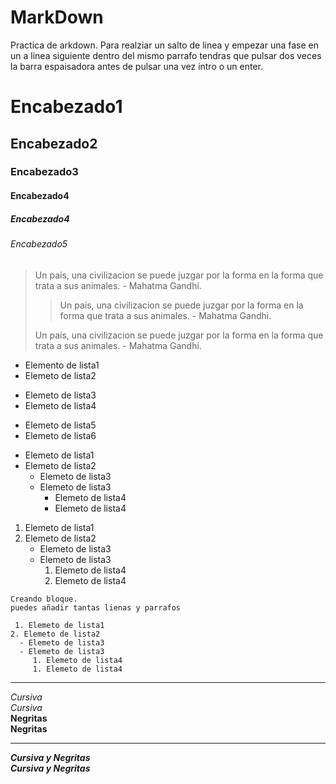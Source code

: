 # MarkDown
Practica de arkdown. 
  Para realziar un salto de linea y empezar una fase en un a linea siguiente dentro del mismo parrafo tendras que pulsar dos veces la barra espaisadora antes de pulsar una vez intro o un enter.

# Encabezado1
## Encabezado2
### Encabezado3
#### Encabezado4
##### Encabezado4
###### Encabezado5

 > Un país, una civilizacion se puede juzgar por la forma en la forma que trata a sus animales. - Mahatma Gandhi.  
> 
> > Un país, una civilizacion se puede juzgar por la forma en la forma que trata a sus animales. - Mahatma Gandhi.  
>
> Un país, una civilizacion se puede juzgar por la forma en la forma que trata a sus animales. - Mahatma Gandhi. 

 - Elemento de lista1  
 - Elemeto de lista2 
 * Elemeto de lista3
 * Elemeto de lista4
 + Elemeto de lista5
 + Elemeto de lista6

 - Elemeto de lista1
- Elemeto de lista2
    - Elemeto de lista3
    - Elemeto de lista3
       - Elemeto de lista4
       - Elemeto de lista4 

 1. Elemeto de lista1
2. Elemeto de lista2
    - Elemeto de lista3
    - Elemeto de lista3
       1. Elemeto de lista4
       1. Elemeto de lista4 

  ~~~
Creando bloque.
puedes añadir tantas lienas y parrafos
  
   1. Elemeto de lista1
2. Elemeto de lista2
    - Elemeto de lista3
    - Elemeto de lista3
       1. Elemeto de lista4
       1. Elemeto de lista4 
~~~

---

*Cursiva*  
_Cursiva_    
**Negritas**  
__Negritas__  

---

***Cursiva y Negritas***  
___Cursiva y Negritas___
